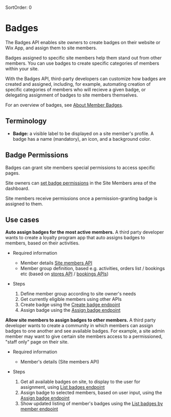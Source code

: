 SortOrder: 0
# Badges

The Badges API enables site owners to create badges on their website or Wix App, and assign them to site members.

Badges assigned to specific site members help them stand out from other members. You can use badges to create specific categories of members within your site.

With the Badges API, third-party developers can customize how badges are created and assigned, including, for example, automating creation of specific categories of members who will recieve a given badge, or delegating assignment of badges to site members themselves.

For an overview of badges, see [About Member Badges](https://support.wix.com/en/article/about-member-badges).

## Terminology

 - **Badge:** a visible label to be displayed on a site member's profile. A badge has a name (mandatory), an icon, and a background color.

## Badge Permissions
Badges can grant site members special permissions to access specific pages.

Site owners can [set badge permissions](https://support.wix.com/en/article/setting-permissions-for-a-member-badge) in the Site Members area of the dashboard.

Site members receive permissions once a permission-granting badge is assigned to them.

## Use cases

**Auto assign badges for the most active members.** A third party developer wants to create a loyalty program app that auto assigns badges to members, based on their activities.

   * Required information
        * Member details [Site members API](https://dev.wix.com/api/rest/members/members/about-wix-members)
        * Member group definition, based e.g. activities, orders list / bookings etc (based on [stores API](https://dev.wix.com/api/rest/wix-stores/about-wix-stores) / [bookings APIs](https://dev.wix.com/api/rest/wix-bookings/about-wix-bookings))

  * Steps
    1. Define member group according to site owner's needs
    2. Get currently eligible members using other APIs
    3. Create badge using the [Create badge endpoint](https://bo.wix.com/wix-docs/rest/drafts/badges/create)
    4. Assign badge using the [Assign badge endpoint](https://bo.wix.com/wix-docs/rest/drafts/badges/assign-badge)

**Allow site members to assign badges to other members.** A third party developer wants to create a community in which members can assign badges to one another and see available badges. For example, a site admin member may want to give certain site members access to a permissioned, "staff only" page on their site.

   * Required information
        * Member's details (Site members API)

  * Steps
    1. Get all available badges on site, to display to the user for assignment, using [List badges endpoint](https://bo.wix.com/wix-docs/rest/drafts/badges/list)
    2. Assign badge to selected members, based on user input, using the [Assign badge endpoint](https://bo.wix.com/wix-docs/rest/drafts/badges/assign-badge)
    3. Show updated listing of member's badges using the [List badges by member endpoint](https://bo.wix.com/wix-docs/rest/drafts/badges/list-members-badge-ids)
